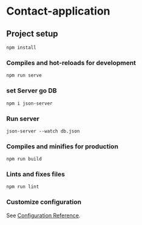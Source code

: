 # Contact-application

## Project setup
```
npm install
```
### Compiles and hot-reloads for development
```
npm run serve
```
### set Server go DB
```
npm i json-server
```
### Run server 
```
json-server --watch db.json
```
### Compiles and minifies for production
```
npm run build
```

### Lints and fixes files
```
npm run lint
```

### Customize configuration
See [Configuration Reference](https://cli.vuejs.org/config/).
